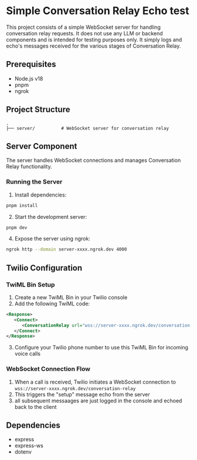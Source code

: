 # Simple Conversation Relay Echo test

This project consists of a simple WebSocket server for handling conversation relay requests. It does not use any LLM or backend components and is intended for testing purposes only. It simply logs and echo's messages received for the various stages of Conversation Relay.

## Prerequisites

- Node.js v18
- pnpm
- ngrok
## Project Structure

```
.
├── server/          # WebSocket server for conversation relay
```

## Server Component

The server handles WebSocket connections and manages Conversation Relay functionality.

### Running the Server


1. Install dependencies:
```bash
pnpm install
```

2. Start the development server:
```bash
pnpm dev
```

4. Expose the server using ngrok:
```bash
ngrok http --domain server-xxxx.ngrok.dev 4000
```

## Twilio Configuration

### TwiML Bin Setup

1. Create a new TwiML Bin in your Twilio console
2. Add the following TwiML code:
```xml
<Response>
   <Connect>
      <ConversationRelay url="wss://server-xxxx.ngrok.dev/conversation-relay" voice="en-AU-Neural2-A" dtmfDetection="true" interruptByDtmf="true" debug="true"/>
   </Connect>
</Response>
```
3. Configure your Twilio phone number to use this TwiML Bin for incoming voice calls

### WebSocket Connection Flow

1. When a call is received, Twilio initiates a WebSocket connection to `wss://server-xxxx.ngrok.dev/conversation-relay`
2. This triggers the "setup" message echo from the server
3. all subsequent messaages are just logged in the console and echoed back to the client

## Dependencies
- express
- express-ws
- dotenv
